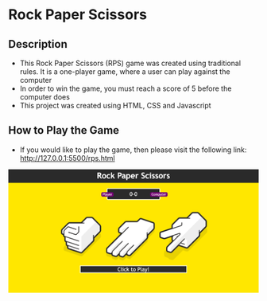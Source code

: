 # Rock Paper Scissors 

## Description 
- This Rock Paper Scissors (RPS) game was created using traditional rules. It is a one-player game, where a user can play against the computer
- In order to win the game, you must reach a score of 5 before the computer does
- This project was created using HTML, CSS and Javascript

## How to Play the Game
- If you would like to play the game, then please visit the following link: http://127.0.0.1:5500/rps.html

![Rock Paper Scissors](/rps-images/game.png)


